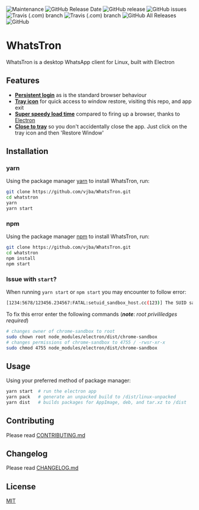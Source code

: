 ![Maintenance](https://img.shields.io/maintenance/yes/2019.svg)
![GitHub Release Date](https://img.shields.io/github/release-date/vjba/whatstron.svg)
![GitHub release](https://img.shields.io/github/release/vjba/whatstron.svg)
![GitHub issues](https://img.shields.io/github/issues/vjba/whatstron.svg)
![Travis (.com) branch](https://img.shields.io/travis/com/vjba/whatstron/master.svg)
![Travis (.com) branch](https://img.shields.io/travis/com/vjba/whatstron/develop.svg)
![GitHub All Releases](https://img.shields.io/github/downloads/vjba/whatstron/total.svg)
![GitHub](https://img.shields.io/github/license/vjba/whatstron.svg)

# WhatsTron

WhatsTron is a desktop WhatsApp client for Linux, built with Electron

## Features

* [**Persistent login**]() as is the standard browser behaviour
* [**Tray icon**]() for quick access to window restore, visiting this repo, and app exit
* [**Super speedy load time**]() compared to firing up a browser, thanks to [Electron](https://electronjs.org)
* [**Close to tray**]() so you don't accidentally close the app. Just click on the tray icon and then 'Restore Window'

## Installation

### yarn

Using the package manager [yarn](https://yarnpkg.com/en/docs/getting-started) to install WhatsTron, run:


```bash
git clone https://github.com/vjba/WhatsTron.git
cd whatstron
yarn
yarn start
```

### npm

Using the package manager [npm](https://www.npmjs.com/get-npm) to install WhatsTron, run:

```bash
git clone https://github.com/vjba/WhatsTron.git
cd whatstron
npm install
npm start
```

### Issue with `start`?

When running `yarn start` or `npm start` you may encounter to follow error:
```bash
[1234:5678/123456.234567:FATAL:setuid_sandbox_host.cc(123)] The SUID sandbox helper binary was found, but is not configured correctly. Rather than run without sandboxing Im aborting now. You need to make sure that /home/user/whatstron/node_modules/electron/dist/chrome-sandbox is owned by root and has mode 4755.
```

To fix this error enter the following commands (***note***: _root privililedges required_)

```bash
# changes owner of chrome-sandbox to root
sudo chown root node_modules/electron/dist/chrome-sandbox
# changes permissions of chrome-sandbox to 4755 / -rwsr-xr-x
sudo chmod 4755 node_modules/electron/dist/chrome-sandbox 
```

## Usage

Using your preferred method of package manager:

```bash
yarn start  # run the electron app 
yarn pack   # generate an unpacked build to /dist/linux-unpacked
yarn dist   # builds packages for AppImage, deb, and tar.xz to /dist
```

## Contributing
Please read [CONTRIBUTING.md](./CONTRIBUTING.md)

## Changelog
Please read [CHANGELOG.md](./CHANGELOG.md)

## License
[MIT](./LICENSE.md)